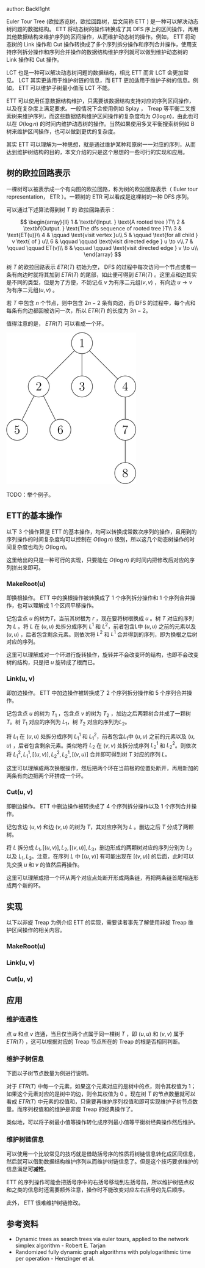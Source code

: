 author: Backl1ght

Euler Tour Tree (欧拉游览树，欧拉回路树，后文简称 ETT ) 是一种可以解决动态树问题的数据结构。 ETT 将动态树的操作转换成了其 DFS 序上的区间操作，再用其他数据结构来维护序列的区间操作，从而维护动态树的操作。例如， ETT 将动态树的 Link 操作和 Cut 操作转换成了多个序列拆分操作和序列合并操作，使用支持序列拆分操作和序列合并操作的数据结构维护序列就可以做到维护动态树的 Link 操作和 Cut 操作。

LCT 也是一种可以解决动态树问题的数据结构，相比 ETT 而言 LCT 会更加常见。 LCT 其实更适用于维护树链的信息，而 ETT 更加适用于维护子树的信息。例如， ETT 可以维护子树最小值而 LCT 不能。

ETT 可以使用任意数据结构维护，只需要该数据结构支持对应的序列区间操作，以及在复杂度上满足要求。一般情况下会使用例如 Splay ， Treap 等平衡二叉搜索树来维护序列，而这些数据结构维护区间操作的复杂度均为 $O(\log n)$，由此也可以在 $O(\log n)$ 的时间内维护动态树的操作。当然如果使用多叉平衡搜索树例如 B 树来维护区间操作，也可以做到更优的复杂度。

其实 ETT 可以理解为一种思想，就是通过维护某种和原树一一对应的序列，从而达到维护树结构的目的，本文介绍的只是这个思想的一些可行的实现和应用。

## 树的欧拉回路表示

一棵树可以被表示成一个有向图的欧拉回路，称为树的欧拉回路表示（ Euler tour representation， ETR ）。一颗树的 ETR 可以看成是这棵树的一种 DFS 序列。

可以通过下述算法得到树 $T$ 的 欧拉回路表示：

$$
\begin{array}{ll}
1 & \textbf{Input. } \text{A rooted tree }T\\
2 & \textbf{Output. } \text{The dfs sequence of rooted tree }T\\
3 & \text{ET(u)}\\
4 & \qquad \text{visit vertex }u\\
5 & \qquad \text{for all child } v \text{ of } u\\
6 & \qquad \qquad \text{visit directed edge } u \to v\\
7 & \qquad \qquad ET(v)\\
8 & \qquad \qquad \text{visit directed edge } v \to u\\
\end{array}
$$

树 $T$ 的欧拉回路表示 $ETR(T)$ 初始为空， DFS 的过程中每次访问一个节点或者一条有向边时就将其加到 $ETR(T)$ 的尾部，如此便可得到 $ETR(T)$ 。这里点和边其实是不同的类型，但是为了方便，不妨记点 $v$ 为有序二元组$(v, v)$ ，有向边 $u \to v$ 为有序二元组$(u, v)$ 。

若 $T$ 中包含 $n$ 个节点，则中包含 $2n - 2$ 条有向边，而 DFS 的过程中，每个点和每条有向边都回被访问一次，所以 $ETR(T)$ 的长度为 $3n - 2$。

值得注意的是， $ETR(T)$ 可以看成一个环。

![](./images/ett1.svg)

TODO：举个例子。

## ETT的基本操作

以下 3 个操作算是 ETT 的基本操作，均可以转换成常数次序列的操作，且用到的序列操作的时间复杂度均可以控制在 $O(\log n)$ 级别，所以这几个动态树操作的时间复杂度也均为 $O(\log n)$。

这里给出的只是一种可行的实现，只要能在 $O(\log n)$ 的时间内把修改后对应的序列拼出来即可。

### MakeRoot(u)

即换根操作。 ETT 中的换根操作被转换成了 1 个序列拆分操作和 1 个序列合并操作，也可以理解成 1 个区间平移操作。

记包含点 $u$ 的树为$T$，当前其树根为 $r$ ，现在要将树根换成 $u$ 。树 $T$ 对应的序列为 $L$ 。将 $L$ 在 $(u, u)$ 处拆分成序列 $L^1$ 和 $L^2$，前者包含$L$中 $(u, u)$ 之前的元素以及 $(u, u)$ ，后者包含剩余元素。则依次将 $L^2$ 和 $L^1$ 合并得到的序列，即为换根之后树对应的序列。

这里可以理解成对一个环进行旋转操作，旋转并不会改变环的结构，也即不会改变树的结构，只是把 $u$ 旋转成了根而已。

### Link(u, v)

即加边操作。 ETT 中加边操作被转换成了 2 个序列拆分操作和 5 个序列合并操作。

记包含点 $u$ 的树为 $T_1$ ，包含点 $v$ 的树为 $T_2$ ，加边之后两颗树合并成了一颗树 $T$。树 $T_1$ 对应的序列为 $L_1$，树 $T_2$ 对应的序列为$L_2$。

将 $L_1$ 在 $(u, u)$ 处拆分成序列 $L_1^1$ 和 $L_1^2$，前者包含$L_1$中 $(u, u)$ 之前的元素以及 $(u, u)$ ，后者包含剩余元素。类似地将 $L_2$ 在 $(v, v)$ 处拆分成序列 $L_2^1$ 和 $L_2^2$。则依次将 $L_1^2, L_1^1, [(u, v)], L_2^2, L_2^1,  [(v, u)]$ 合并即可得到树 $T$ 对应的序列 $L$。

这里可以理解成两次换根操作，然后把两个环在当前根的位置处断开，再用新加的两条有向边把两个环拼成一个环。

### Cut(u, v)

即删边操作。 ETT 中删边操作被转换成了 4 个序列拆分操作以及 1 个序列合并操作。

记包含边 $(u, v)$ 和边 $(v, u)$ 的树为 $T$，其对应序列为 $L$ 。删边之后 $T$ 分成了两颗树。

将 $L$ 拆分成 $L_1, [(u, v)], L_2, [(v, u)], L_3$，删边形成的两颗树对应的序列分别为 $L_2$ 以及 $L_1, L_3$。注意，在序列 $L$ 中 $[(u, v)]$ 有可能出现在 $[(v, u)]$ 的后面，此时可以先交换 $u$ 和 $v$ 的值然后再操作。

这里可以理解成把一个环从两个对应点处断开形成两条链，再把两条链首尾相连形成两个新的环。

## 实现

以下以非旋 Treap 为例介绍 ETT 的实现，需要读者事先了解使用非旋 Treap 维护区间操作的相关内容。

### MakeRoot(u)

### Link(u, v)

### Cut(u, v)

## 应用

### 维护连通性

点 $u$ 和点 $v$ 连通，当且仅当两个点属于同一棵树 $T$ ，即 $(u, u)$ 和 $(v, v)$ 属于 $ETR(T)$ ，这可以根据对应的 Treap 节点所在的 Treap 的根是否相同判断。

### 维护子树信息

下面以子树节点数量为例进行说明。

对于 $ETR(T)$ 中每一个元素，如果这个元素对应的是树中的点，则令其权值为 $1$；如果这个元素对应的是树中的边，则令其权值为 $0$ 。现在树 $T$ 的节点数量就可以看成 $ETR(T)$ 中元素的权值和，只需要再维护序列权值和即可实现维护子树节点数量。而序列权值和的维护是非旋 Treap 的经典操作了。

类似地，可以将子树最小值等操作转化成序列最小值等平衡树经典操作然后维护。

### 维护树链信息

可以使用一个比较常见的技巧就是借助括号序的性质将树链信息转化成区间信息，然后就可以借助数据结构维护序列从而维护树链信息了。但是这个技巧要求维护的信息满足**可减性**。

ETT 的序列操作可能会把括号序中的右括号移动到左括号前，所以维护树链点权和之类的信息时还需要额外注意，操作时不能改变对应左右括号的先后顺序。

此外， ETT 很难维护树链修改。

## 参考资料

- Dynamic trees as search trees via euler tours, applied to the network simplex algorithm - Robert E. Tarjan
- Randomized fully dynamic graph algorithms with polylogarithmic time per operation - Henzinger et al.

